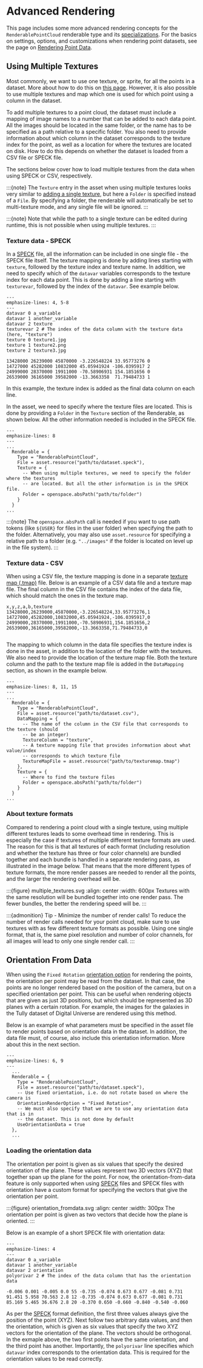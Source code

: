 # Advanced Rendering
This page includes some more advanced rendering concepts for the `RenderablePointCloud` renderable type and its [specializations](./point-data.md#specializations-of-renderablepointcloud). For the basics on settings, options, and customizations when rendering point datasets, see the page on [Rendering Point Data](./point-data.md).

## Using Multiple Textures
Most commonly, we want to use one texture, or sprite, for all the points in a dataset. More about how to do this on [this page](./point-data.md#adding-a-texture). However, it is also possible to use multiple textures and map which one is used for which point using a column in the dataset.

To add multiple textures to a point cloud, the dataset must include a mapping of image names to a number that can be added to each data point. All the images should be located in the same folder, or the name has to be specified as a path relative to a specific folder. You also need to provide information about which column in the dataset corresponds to the texture index for the point, as well as a location for where the textures are located on disk. How to do this depends on whether the dataset is loaded from a CSV file or SPECK file.

The sections below cover how to load multiple textures from the data when using SPECK or CSV, respectively.

:::{note}
The `Texture` entry in the asset when using multiple textures looks very similar to [adding a single texture](./point-data.md#adding-a-texture), but here a `Folder` is specified instead of a `File`. By specifying a folder, the renderable will automatically be set to multi-texture mode, and any single file will be ignored.
:::

:::{note}
Note that while the path to a single texture can be edited during runtime, this is not possible when using multiple textures.
:::

### Texture data - SPECK
In a [SPECK](./data-formats.md#speck-speck) file, all the information can be included in one single file - the SPECK file itself. The texture mapping is done by adding lines starting with `texture`, followed by the texture index and texture name. In addition, we need to specify which of the `datavar` variables corresponds to the texture index for each data point. This is done by adding a line starting with `texturevar`, followed by the index of the `datavar`. See example below.

```{code-block}
---
emphasize-lines: 4, 5-8
---
datavar 0 a_variable
datavar 1 another_variable
datavar 2 texture
texturevar 2 # The index of the data column with the texture data (here, "texture")
texture 0 texture1.jpg
texture 1 texture2.png
texture 2 texture3.jpg

13428000 26239000 45870000 -3.226548224 33.95773276 0
14727000 45282000 10832000 45.05941924 -106.0395917 2
24999000 28370000 19911000 -70.58906931 154.1851656 0
26539000 36165000 39582000 -13.3663358  71.79484733 1
```

In this example, the texture index is added as the final data column on each line.

In the asset, we need to specify where the texture files are located. This is done by providing a `Folder` in the `Texture` section of the Renderable, as shown below. All the other information needed is included in the SPECK file.

```{code-block} lua
---
emphasize-lines: 8
---
...
  Renderable = {
    Type = "RenderablePointCloud",
    File = asset.resource("path/to/dataset.speck"),
    Texture = {
      -- When using multiple textures, we need to specify the folder where the textures
      -- are located. But all the other information is in the SPECK file.
      Folder = openspace.absPath("path/to/folder")
    }
  }
...
```

:::{note}
The `openspace.absPath` call is needed if you want to use path tokens (like `${USER}` for files in the user folder) when specifying the path to the folder. Alternatively, you may also use `asset.resource` for specifying a relative path to a folder (e.g. `"../images"` if the folder is located on level up in the file system).
:::

### Texture data - CSV
When using a CSV file, the texture mapping is done in a separate [texture map (.tmap)](./data-formats.md#texture-map-tmap) file. Below is an example of a CSV data file and a texture map file. The final column in the CSV file contains the index of the data file, which should match the ones in the texture map.

```
x,y,z,a,b,texture
13428000,26239000,45870000,-3.226548224,33.95773276,1
14727000,45282000,10832000,45.05941924,-106.0395917,0
24999000,28370000,19911000,-70.58906931,154.1851656,2
26539000,36165000,39582000,-13.3663358,71.79484733,0
```

```{literalinclude} example_texturemap.tmap
```

The mapping to which column in the data file specifies the texture index is done in the asset, in addition to the location of the folder with the textures. We also need to provide the location of the texture map file. Both the texture column and the path to the texture map file is added in the `DataMapping` section, as shown in the example below.

```{code-block} lua
---
emphasize-lines: 8, 11, 15
---
...
  Renderable = {
    Type = "RenderablePointCloud",
    File = asset.resource("path/to/dataset.csv"),
    DataMapping = {
      -- The name of the column in the CSV file that corresponds to the texture (should
      -- be an integer)
      TextureColumn = "texture",
      -- A texture mapping file that provides information about what value/index
      -- corresponds to which texture file
      TextureMapFile = asset.resource("path/to/texturemap.tmap")
    },
    Texture = {
      -- Where to find the texture files
      Folder = openspace.absPath("path/to/folder")
    }
  }
...
```

### About texture formats
Compared to rendering a point cloud with a single texture, using multiple different textures leads to some overhead time in rendering. This is especially the case if textures of multiple different texture formats are used. The reason for this is that all textures of each format (including resolution and whether the texture has three or four color channels) are bundled together and each bundle is handled in a separate rendering pass, as illustrated in the image below. That means that the more different types of texture formats, the more render passes are needed to render all the points, and the larger the rendering overhead will be.

:::{figure} multiple_textures.svg
:align: center
:width: 600px
Textures with the same resolution will be bundled together into one render pass. The fewer bundles, the better the rendering speed will be.
:::

:::{admonition} Tip - Minimize the number of render calls!
To reduce the number of render calls needed for your point cloud, make sure to use textures with as few different texture formats as possible. Using one single format, that is, the same pixel resolution and number of color channels, for all images will lead to only one single render call.
:::

## Orientation From Data
When using the `Fixed Rotation` [orientation option](./point-data.md#orientation) for rendering the points, the orientation per point may be read from the dataset. In that case, the points are no longer rendered based on the position of the camera, but on a specified orientation per point. This can be useful when rendering objects that are given as just 3D positions, but which should be represented as 3D planes with a certain rotation. For example, the images for the galaxies in the Tully dataset of Digital Universe are rendered using this method.

Below is an example of what parameters must be specified in the asset file to render points based on orientation data in the dataset. In addition, the data file must, of course, also include this orientation information. More about this in the next section.

```{code-block} lua
---
emphasize-lines: 6, 9
---
  ...
  Renderable = {
    Type = "RenderablePointCloud",
    File = asset.resource("path/to/dataset.speck"),
    -- Use fixed orientation, i.e. do not rotate based on where the camera is
    OrientationRenderOption = "Fixed Rotation",
    -- We must also specify that we are to use any orientation data that is in
    -- the dataset. This is not done by default
    UseOrientationData = true
  },
  ...
```

### Loading the orientation data
The orientation per point is given as six values that specify the desired orientation of the plane. These values represent two 3D vectors (XYZ) that together span up the plane for the point. For now, the orientation-from-data feature is only supported when using [SPECK](./data-formats.md#speck-speck) files and SPECK files with orientation have a custom format for specifying the vectors that give the orientation per point.

:::{figure} orientation_fromdata.svg
:align: center
:width: 300px
The orientation per point is given as two vectors that decide how the plane is oriented.
:::

Below is an example of a short SPECK file with orientation data:
```{code-block}
---
emphasize-lines: 4
---
datavar 0 a_variable
datavar 1 another_variable
datavar 2 orientation
polyorivar 2 # The index of the data column that has the orientation data

-0.006 0.001 -0.005 0.0 55 -0.735 -0.074 0.673 0.677 -0.081 0.731
91.451 5.958 70.563 2.8 12 -0.735 -0.074 0.673 0.677 -0.081 0.731
85.169 5.465 36.676 2.8 20 -0.370 0.650 -0.660 -0.840 -0.540 -0.060
```

As per the [SPECK](./data-formats.md#speck-speck) format definition, the first three values always give the position of the point (XYZ). Next follow two arbitrary data values, and then the orientation, which is given as six values that specify the two XYZ vectors for the orientation of the plane. The vectors should be orthogonal. In the exmaple above, the two first points have the same orientation, and the third point has another. Importantly, the `polyorivar` line specifies which `datavar` index corresponds to the orientation data. This is required for the orientation values to be read correctly.
